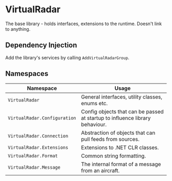 ﻿# VirtualRadar

The base library - holds interfaces, extensions to the runtime. Doesn't link
to anything.

## Dependency Injection

Add the library's services by calling `AddVirtualRadarGroup`.

## Namespaces

| Namespace                    | Usage |
| ---                          | --- |
| `VirtualRadar`               | General interfaces, utility classes, enums etc. |
| `VirtualRadar.Configuration` | Config objects that can be passed at startup to influence library behaviour. |
| `VirtualRadar.Connection`    | Abstraction of objects that can pull feeds from sources. |
| `VirtualRadar.Extensions`    | Extensions to .NET CLR classes. |
| `VirtualRadar.Format`        | Common string formatting. |
| `VirtualRadar.Message`       | The internal format of a message from an aircraft. |

